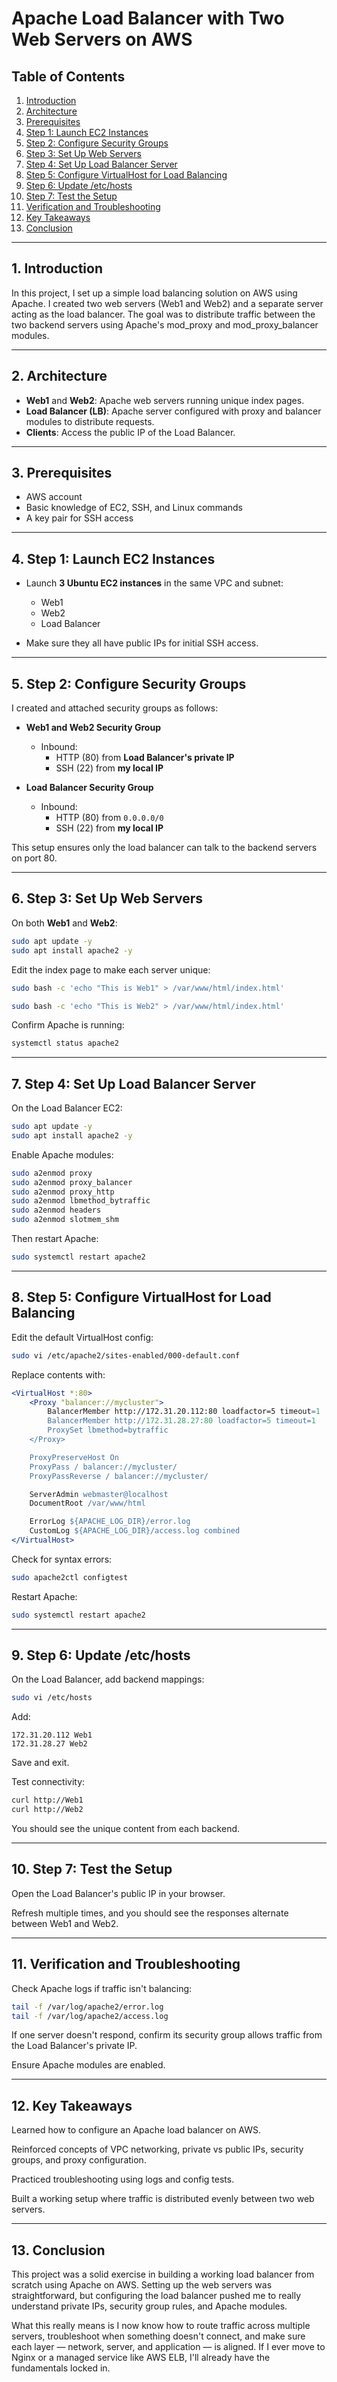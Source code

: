 # Apache Load Balancer with Two Web Servers on AWS

## Table of Contents
1. [Introduction](#1-introduction)
2. [Architecture](#2-architecture)
3. [Prerequisites](#3-prerequisites)
4. [Step 1: Launch EC2 Instances](#4-step-1-launch-ec2-instances)
5. [Step 2: Configure Security Groups](#5-step-2-configure-security-groups)
6. [Step 3: Set Up Web Servers](#6-step-3-set-up-web-servers)
7. [Step 4: Set Up Load Balancer Server](#7-step-4-set-up-load-balancer-server)
8. [Step 5: Configure VirtualHost for Load Balancing](#8-step-5-configure-virtualhost-for-load-balancing)
9. [Step 6: Update /etc/hosts](#9-step-6-update-etchosts)
10. [Step 7: Test the Setup](#10-step-7-test-the-setup)
11. [Verification and Troubleshooting](#11-verification-and-troubleshooting)
12. [Key Takeaways](#12-key-takeaways)
13. [Conclusion](#13-conclusion)

---

## 1. Introduction
In this project, I set up a simple load balancing solution on AWS using Apache. I created two web servers (Web1 and Web2) and a separate server acting as the load balancer. The goal was to distribute traffic between the two backend servers using Apache's mod_proxy and mod_proxy_balancer modules.

---

## 2. Architecture
- **Web1** and **Web2**: Apache web servers running unique index pages.  
- **Load Balancer (LB)**: Apache server configured with proxy and balancer modules to distribute requests.  
- **Clients**: Access the public IP of the Load Balancer.  

---

## 3. Prerequisites
- AWS account  
- Basic knowledge of EC2, SSH, and Linux commands  
- A key pair for SSH access  

---

## 4. Step 1: Launch EC2 Instances
- Launch **3 Ubuntu EC2 instances** in the same VPC and subnet:
  - Web1  
  - Web2  
  - Load Balancer  

- Make sure they all have public IPs for initial SSH access.  

---

## 5. Step 2: Configure Security Groups
I created and attached security groups as follows:

- **Web1 and Web2 Security Group**  
  - Inbound:  
    - HTTP (80) from **Load Balancer's private IP**  
    - SSH (22) from **my local IP**  

- **Load Balancer Security Group**  
  - Inbound:  
    - HTTP (80) from `0.0.0.0/0`  
    - SSH (22) from **my local IP**  

This setup ensures only the load balancer can talk to the backend servers on port 80.

---

## 6. Step 3: Set Up Web Servers
On both **Web1** and **Web2**:  

```bash
sudo apt update -y
sudo apt install apache2 -y
```

Edit the index page to make each server unique:

```bash
sudo bash -c 'echo "This is Web1" > /var/www/html/index.html'
```

```bash
sudo bash -c 'echo "This is Web2" > /var/www/html/index.html'
```

Confirm Apache is running:

```bash
systemctl status apache2
```

---

## 7. Step 4: Set Up Load Balancer Server
On the Load Balancer EC2:

```bash
sudo apt update -y
sudo apt install apache2 -y
```

Enable Apache modules:

```bash
sudo a2enmod proxy
sudo a2enmod proxy_balancer
sudo a2enmod proxy_http
sudo a2enmod lbmethod_bytraffic
sudo a2enmod headers
sudo a2enmod slotmem_shm
```

Then restart Apache:

```bash
sudo systemctl restart apache2
```

---

## 8. Step 5: Configure VirtualHost for Load Balancing
Edit the default VirtualHost config:

```bash
sudo vi /etc/apache2/sites-enabled/000-default.conf
```

Replace contents with:

```apache
<VirtualHost *:80>
    <Proxy "balancer://mycluster">
        BalancerMember http://172.31.20.112:80 loadfactor=5 timeout=1
        BalancerMember http://172.31.28.27:80 loadfactor=5 timeout=1
        ProxySet lbmethod=bytraffic
    </Proxy>

    ProxyPreserveHost On
    ProxyPass / balancer://mycluster/
    ProxyPassReverse / balancer://mycluster/

    ServerAdmin webmaster@localhost
    DocumentRoot /var/www/html

    ErrorLog ${APACHE_LOG_DIR}/error.log
    CustomLog ${APACHE_LOG_DIR}/access.log combined
</VirtualHost>
```

Check for syntax errors:

```bash
sudo apache2ctl configtest
```

Restart Apache:

```bash
sudo systemctl restart apache2
```

---

## 9. Step 6: Update /etc/hosts
On the Load Balancer, add backend mappings:

```bash
sudo vi /etc/hosts
```

Add:

```
172.31.20.112 Web1
172.31.28.27 Web2
```

Save and exit.

Test connectivity:

```bash
curl http://Web1
curl http://Web2
```

You should see the unique content from each backend.

---

## 10. Step 7: Test the Setup
Open the Load Balancer's public IP in your browser.

Refresh multiple times, and you should see the responses alternate between Web1 and Web2.

---

## 11. Verification and Troubleshooting
Check Apache logs if traffic isn't balancing:

```bash
tail -f /var/log/apache2/error.log
tail -f /var/log/apache2/access.log
```

If one server doesn't respond, confirm its security group allows traffic from the Load Balancer's private IP.

Ensure Apache modules are enabled.

---

## 12. Key Takeaways
Learned how to configure an Apache load balancer on AWS.

Reinforced concepts of VPC networking, private vs public IPs, security groups, and proxy configuration.

Practiced troubleshooting using logs and config tests.

Built a working setup where traffic is distributed evenly between two web servers.

---

## 13. Conclusion
This project was a solid exercise in building a working load balancer from scratch using Apache on AWS. Setting up the web servers was straightforward, but configuring the load balancer pushed me to really understand private IPs, security group rules, and Apache modules.  

What this really means is I now know how to route traffic across multiple servers, troubleshoot when something doesn't connect, and make sure each layer — network, server, and application — is aligned. If I ever move to Nginx or a managed service like AWS ELB, I'll already have the fundamentals locked in.
